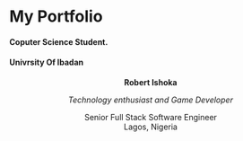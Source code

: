 # My Portfolio
#### Coputer Science Student.
#### Univrsity Of Ibadan
<div>
  <p align="center"><b>Robert Ishoka</b></p>
  <p align="center" class="no-site"><i>Technology enthusiast and Game Developer </i></p>
  <p align="center">Senior Full Stack Software Engineer<br>Lagos, Nigeria</p>
</div>
